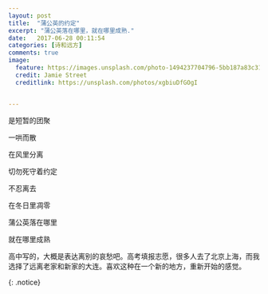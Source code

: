 ```yaml
---
layout: post
title:  "蒲公英的约定"
excerpt: "蒲公英落在哪里，就在哪里成熟."
date:   2017-06-28 00:11:54
categories: [诗和远方]
comments: true
image:
  feature: https://images.unsplash.com/photo-1494237704796-5bb187a83c31?crop=entropy&dpr=2&fit=crop&fm=jpg&h=275&ixjsv=2.1.0&ixlib=rb-0.3.5&q=50&w=1080
  credit: Jamie Street
  creditlink: https://unsplash.com/photos/xgbiuDfGOgI


---
```

<!--more-->

是短暂的团聚

一哄而散

在风里分离

切勿死守着约定

不忍离去

在冬日里凋零





蒲公英落在哪里

就在哪里成熟



高中写的，大概是表达离别的哀愁吧。高考填报志愿，很多人去了北京上海，而我选择了远离老家和新家的大连。喜欢这种在一个新的地方，重新开始的感觉。

{: .notice}